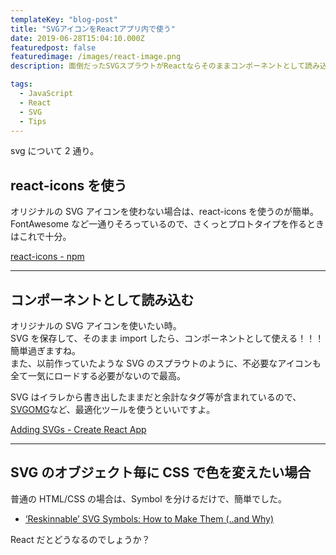 ```yaml
---
templateKey: "blog-post"
title: "SVGアイコンをReactアプリ内で使う"
date: 2019-06-28T15:04:10.000Z
featuredpost: false
featuredimage: /images/react-image.png
description: 面倒だったSVGスプラウトがReactならそのままコンポーネントとして読み込める。

tags:
  - JavaScript
  - React
  - SVG
  - Tips
---
```


svg について 2 通り。

## react-icons を使う

オリジナルの SVG アイコンを使わない場合は、react-icons を使うのが簡単。  
FontAwesome など一通りそろっているので、さくっとプロトタイプを作るときはこれで十分。

[react-icons - npm](https://www.npmjs.com/package/react-icons)

---

## コンポーネントとして読み込む

オリジナルの SVG アイコンを使いたい時。  
SVG を保存して、そのまま import したら、コンポーネントとして使える！！！  
簡単過ぎますね。  
また、以前作っていたような SVG のスプラウトのように、不必要なアイコンも全て一気にロードする必要がないので最高。

SVG はイラレから書き出したままだと余計なタグ等が含まれているので、[SVGOMG](https://jakearchibald.github.io/svgomg/)など、最適化ツールを使うといいですよ。

[Adding SVGs - Create React App](https://facebook.github.io/create-react-app/docs/adding-images-fonts-and-files#adding-svgs)

---

## SVG のオブジェクト毎に CSS で色を変えたい場合

普通の HTML/CSS の場合は、Symbol を分けるだけで、簡単でした。

- [‘Reskinnable’ SVG Symbols: How to Make Them (..and Why)](https://www.sitepoint.com/reskinnable-svg-symbols-how-to-make-them-and-why/)

React だとどうなるのでしょうか？
